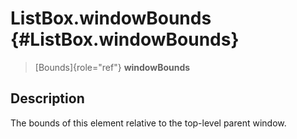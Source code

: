 ListBox.windowBounds {#ListBox.windowBounds}
====================

> [Bounds]{role="ref"} **windowBounds**

Description
-----------

The bounds of this element relative to the top-level parent window.
